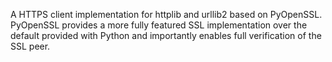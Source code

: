 A HTTPS client implementation for httplib and urllib2 based on
PyOpenSSL.  PyOpenSSL provides a more fully featured SSL implementation over the
default provided with Python and importantly enables full verification of the
SSL peer.
